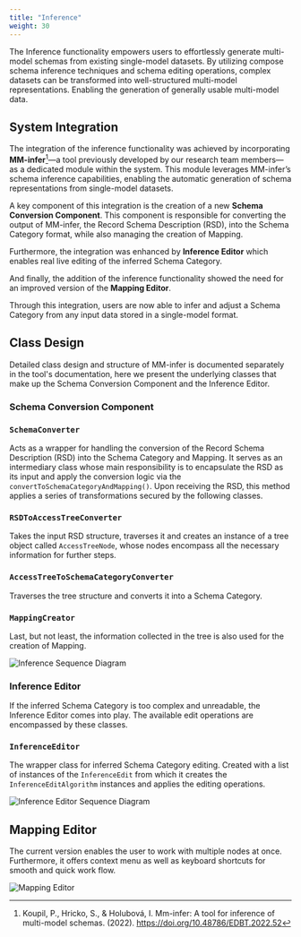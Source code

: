 ```yaml
---
title: "Inference"
weight: 30
---
```


The Inference functionality empowers users to effortlessly generate multi-model schemas from existing single-model datasets. By utilizing compose schema inference techniques and schema editing operations, complex datasets can be transformed into well-structured multi-model representations. Enabling the generation of generally usable multi-model data.

## System Integration

The integration of the inference functionality was achieved by incorporating **MM-infer**[^article]—a tool previously developed by our research team members—as a dedicated module within the system. This module leverages MM-infer’s schema inference capabilities, enabling the automatic generation of schema representations from single-model datasets.

A key component of this integration is the creation of a new **Schema Conversion Component**. This component is responsible for converting the output of MM-infer, the Record Schema Description (RSD), into the Schema Category format, while also managing the creation of Mapping.

Furthermore, the integration was enhanced by **Inference Editor** which enables real live editing of the inferred Schema Category.

And finally, the addition of the inference functionality showed the need for an improved version of the **Mapping Editor**.

Through this integration, users are now able to infer and adjust a Schema Category from any input data stored in a single-model format. 

## Class Design

Detailed class design and structure of MM-infer is documented separately in the tool's documentation, here we present the underlying classes that make up the Schema Conversion Component and the Inference Editor. 

### Schema Conversion Component

### `SchemaConverter`

Acts as a wrapper for handling the conversion of the Record Schema Description (RSD) into the Schema Category and Mapping. It serves as an intermediary class whose main responsibility is to encapsulate the RSD as its input and apply the conversion logic via the `convertToSchemaCategoryAndMapping()`. Upon receiving the RSD, this method applies a series of transformations secured by the following classes.

### `RSDToAccessTreeConverter`

Takes the input RSD structure, traverses it and creates an instance of a tree object called `AccessTreeNode`, whose nodes encompass all the necessary information for further steps.

### `AccessTreeToSchemaCategoryConverter`

Traverses the tree structure and converts it into a Schema Category.

### `MappingCreator`

Last, but not least, the information collected in the tree is also used for the creation of Mapping.

![Inference Sequence Diagram](/img/inference-seq-diagram.png)

### Inference Editor

If the inferred Schema Category is too complex and unreadable, the Inference Editor comes into play. The available edit operations are encompassed by these classes.

### `InferenceEditor`

The wrapper class for inferred Schema Category editing. Created with a list of instances of the `InferenceEdit` from which it creates the `InferenceEditAlgorithm` instances and applies the editing operations. 

![Inference Editor Sequence Diagram](/img/inference-editor-seq-diagram.png)

## Mapping Editor

The current version enables the user to work with multiple nodes at once. Furthermore, it offers context menu as well as keyboard shortcuts for smooth and quick work flow.

![Mapping Editor](/img/mapping-editor.png)


[^article]: Koupil, P., Hricko, S., & Holubová, I. Mm-infer: A tool for inference of multi-model
schemas. (2022). https://doi.org/10.48786/EDBT.2022.52